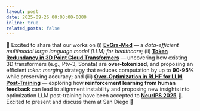 ```yaml
---
layout: post
date: 2025-09-26 00:00:00-0000
inline: true
related_posts: false
---
```


🔔 Excited to share that our works on (i) **[ExGra-Med](https://exgra-med.github.io/)** — a *data-efficient multimodal large language model (LLM) for healthcare*; 
(ii) **[Token Redundancy in 3D Point Cloud Transformers](https://openreview.net/pdf?id=uGO1tgU3Mc)** — uncovering how existing 3D transformers (e.g., Ptv-3, Sonata) are **over-tokenized**, and proposing an efficient *token merging* strategy that reduces computation by up to **90-95%** while preserving accuracy; and
(iii) **[Over-Optimization in RLHF for LLM Post-Training](https://arxiv.org/pdf/2506.08681)** — exploring how **reinforcement learning from human feedback** can lead to alignment instability and proposing new insights into optimization LLM post-training have been accepted to **[NeurIPS 2025](https://neurips.cc/)** 🎉. Excited to present and discuss them at San Diego 🚀